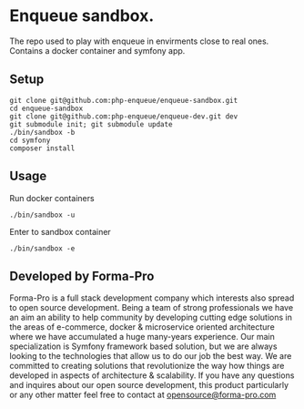 # Enqueue sandbox. 

The repo used to play with enqueue in envirments close to real ones. 
Contains a docker container and symfony app.
  
## Setup

```
git clone git@github.com:php-enqueue/enqueue-sandbox.git
cd enqueue-sandbox
git clone git@github.com:php-enqueue/enqueue-dev.git dev
git submodule init; git submodule update
./bin/sandbox -b
cd symfony
composer install
```

## Usage

Run docker containers

```
./bin/sandbox -u
```

Enter to sandbox container

```
./bin/sandbox -e
```

## Developed by Forma-Pro

Forma-Pro is a full stack development company which interests also spread to open source development. Being a team of strong professionals we have an aim an ability to help community by developing cutting edge solutions in the areas of e-commerce, docker & microservice oriented architecture where we have accumulated a huge many-years experience. Our main specialization is Symfony framework based solution, but we are always looking to the technologies that allow us to do our job the best way. We are committed to creating solutions that revolutionize the way how things are developed in aspects of architecture & scalability.
If you have any questions and inquires about our open source development, this product particularly or any other matter feel free to contact at opensource@forma-pro.com
